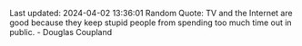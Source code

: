 Last updated: 2024-04-02 13:36:01
Random Quote: TV and the Internet are good because they keep stupid people from spending too much time out in public. - Douglas Coupland